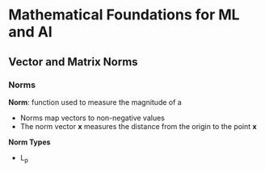 # Mathematical Foundations for ML and AI

## Vector and Matrix Norms
### Norms
**Norm**: function used to measure the magnitude of a 
- Norms map vectors to non-negative values
- The norm vector **x** measures the distance from the origin to the point **x**

**Norm Types**
- L<sub>p</sub>